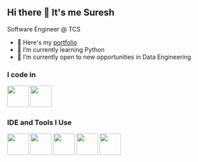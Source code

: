 ## Hi there 👋 It's me Suresh

Software Engineer @ TCS
- 🔭 Here's my [portfolio](https://www.linkedin.com/in/suresh-uthirapathy/)                                                 
- 🌱 I’m currently learning Python
- 🤔 I’m currently open to new opportunities in Data Engineering

### I code in
<img height="50" width="50" src="https://img.icons8.com/color/48/000000/python.png" /> 
<img height="50" width="50" src="https://icons8.com/icon/fOhLNqGJsUbJ/apache-kafka" /> 

### IDE and Tools I Use
<img height="50" width="50" src="https://img.icons8.com/color/48/000000/visual-studio-code-2019.png"/> <img height="50" width="50" src="https://img.icons8.com/color/48/000000/pycharm.png"/> <img height="50" width="50" src="https://img.icons8.com/color/50/000000/git.png"/> <img height="50" width="50" src="https://img.icons8.com/dusk/64/000000/anaconda.png"/> <img height="50" src="https://img.icons8.com/officel/480/null/java-eclipse.png"/>
